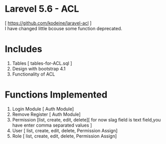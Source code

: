 # Larevel 5.6 - ACL
[ https://github.com/kodeine/laravel-acl ]
<br/>
I have changed little bcouse some function deprecated.

# Includes
1. Tables [ tables-for-ACL.sql ] 
2. Design with bootstrap 4.1
3. Functionality of ACL 

# Functions Implemented
1. Login Module [ Auth Module]
2. Remove Register [ Auth Module]
3. Permission [list, create, edit, delete][ for now slag field is text field,you have enter comma separated values ]
4. User [ list, create, edit, delete, Permission Assign]
5. Role [ list, create, edit, delete, Permission Assign]

